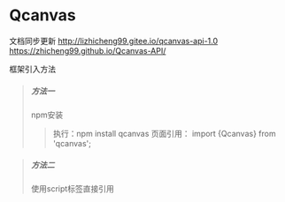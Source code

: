 # Qcanvas

文档同步更新
http://lizhicheng99.gitee.io/qcanvas-api-1.0 
https://zhicheng99.github.io/Qcanvas-API/ 

框架引入方法
> ##### 方法一
> npm安装
>> 执行：npm install qcanvas
>> 页面引用： import {Qcanvas} from 'qcanvas';




> ##### 方法二
> 使用script标签直接引用